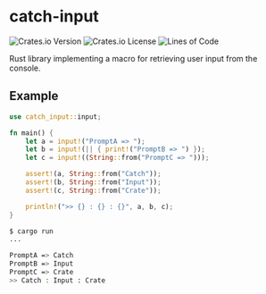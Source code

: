 # **catch-input**

![Crates.io Version](https://img.shields.io/crates/v/catch-input?color=orange&style=for-the-badge)
![Crates.io License](https://img.shields.io/crates/l/catch-input?style=for-the-badge)
![Lines of Code](https://img.shields.io/tokei/lines/github/c1m50c/catch-input?style=for-the-badge)

Rust library implementing a macro for retrieving user input from the console.


## **Example**
```rust
use catch_input::input;

fn main() {
    let a = input!("PromptA => ");
    let b = input!(|| { print!("PromptB => ") });
    let c = input!((String::from("PromptC => ")));

    assert!(a, String::from("Catch"));
    assert!(b, String::from("Input"));
    assert!(c, String::from("Crate"));

    println!(">> {} : {} : {}", a, b, c);
}
```

```bash
$ cargo run
...

PromptA => Catch
PromptB => Input
PromptC => Crate
>> Catch : Input : Crate
```